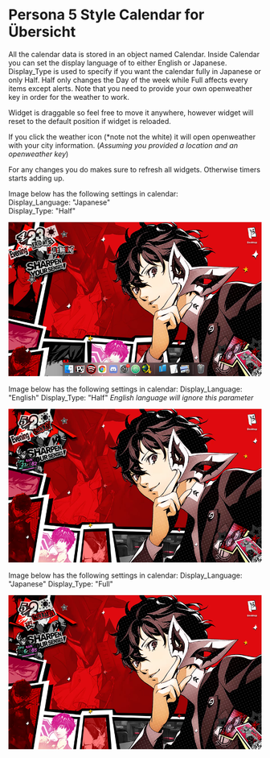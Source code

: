 # Persona 5 Style Calendar for Übersicht

All the calendar data is stored in an object named Calendar.
Inside Calendar you can set the display language of to either English or Japanese.
Display_Type is used to specify if you want the calendar fully in Japanese or only Half.
Half only changes the Day of the week while Full affects every items except alerts.
Note that you need to provide your own openweather key in order for the weather to work.

Widget is draggable so feel free to move it anywhere, however widget will reset to the
default position if widget is reloaded.

If you click the weather icon (*note not the white) it will open openweather with your city
information. (*Assuming you provided a location and an openweather key*)

For any changes you do makes sure to refresh all widgets. Otherwise timers starts adding up.

Image below has the following settings in calendar:\
Display_Language: "Japanese"\
Display_Type: "Half"

![Screenshot](https://github.com/darkjuanjo/Persona_5_Calendar/blob/master/Persona_5_Calendar_Screenshot.png)

Image below has the following settings in calendar:
Display_Language: "English"
Display_Type: "Half" *English language will ignore this parameter*

![Screenshot](https://github.com/darkjuanjo/Persona_5_Calendar/blob/master/Calendar_Screenshot_English.png)

Image below has the following settings in calendar:
Display_Language: "Japanese"
Display_Type: "Full"

![Screenshot](https://github.com/darkjuanjo/Persona_5_Calendar/blob/master/Calendar_Screenshot_Japanese_Full.png)

